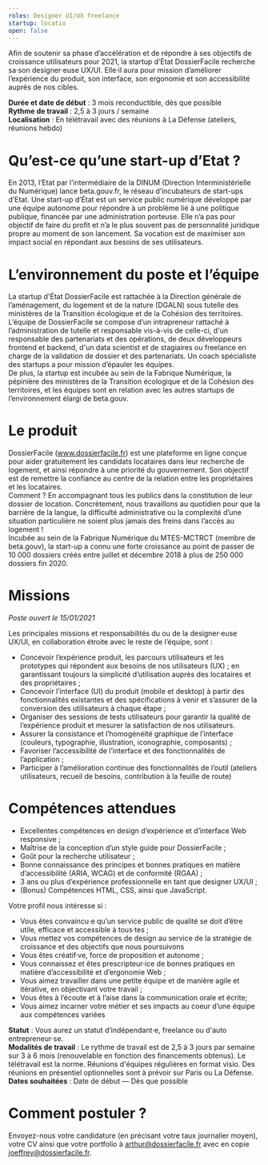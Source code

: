 ```yaml
---
roles: Designer UI/UX freelance
startup: locatio
open: false
---
```

Afin de soutenir sa phase d’accélération et de répondre à ses objectifs de croissance utilisateurs pour 2021, la startup d’État DossierFacile recherche sa‧son designer‧euse UX/UI. Elle‧il aura pour mission d’améliorer l’expérience du produit, son interface, son ergonomie et son accessibilité auprès de nos cibles.

**Durée et date de début** : 3 mois reconductible, dès que possible\
**Rythme de travail** : 2,5 à 3 jours / semaine\
**Localisation** : En télétravail avec des réunions à La Défense (ateliers, réunions hebdo) 

# Qu’est-ce qu’une start-up d’Etat ? 
En 2013, l’Etat par l’intermédiaire de la DINUM (Direction Interministérielle du Numérique) lance beta.gouv.fr, le réseau d’incubateurs de start-ups d’Etat. 
Une start-up d’État est un service public numérique développé par une équipe autonome pour répondre à un problème lié à une politique publique, financée par une administration porteuse. Elle n’a pas pour objectif de faire du profit et n’a le plus souvent pas de personnalité juridique propre au moment de son lancement. Sa vocation est de maximiser son impact social en répondant aux besoins de ses utilisateurs.

# L’environnement du poste et l’équipe
La startup d'État DossierFacile est rattachée à la Direction générale de l’aménagement, du logement et de la nature (DGALN) sous tutelle des ministères de la Transition écologique et de la Cohésion des territoires.\
L’équipe de DossierFacile se compose d’un intrapreneur rattaché à l’administration de tutelle et responsable vis-à-vis de celle-ci, d'un responsable des partenariats et des opérations, de deux développeurs frontend et backend, d'un data scientist et de stagiaires ou freelance en charge de la validation de dossier et des partenariats. Un coach spécialiste des startups a pour mission d’épauler les équipes.\
De plus, la startup est incubée au sein de la Fabrique Numérique, la pépinière des ministères de la Transition écologique et de la Cohésion des territoires, et les équipes sont en relation avec les autres startups de l’environnement élargi de beta.gouv.

# Le produit 
DossierFacile (www.dossierfacile.fr) est une plateforme en ligne conçue pour aider gratuitement les candidats locataires dans leur recherche de logement, et ainsi répondre à une priorité du gouvernement. Son objectif est de remettre la confiance au centre de la relation entre les propriétaires et les locataires.\
Comment ? En accompagnant tous les publics dans la constitution de leur dossier de location. Concrètement, nous travaillons au quotidien pour que la barrière de la langue, la difficulté administrative ou la complexité d’une situation particulière ne soient plus jamais des freins dans l’accès au logement !\
Incubée au sein de la Fabrique Numérique du MTES-MCTRCT (membre de beta.gouv), la start-up a connu une forte croissance au point de passer de 10 000 dossiers créés entre juillet et décembre 2018 à plus de 250 000 dossiers fin 2020.

# Missions
_Poste ouvert le 15/01/2021_

Les principales missions et responsabilités du ou de la designer‧euse UX/UI, en collaboration étroite avec le reste de l’équipe, sont :
- Concevoir l’expérience produit, les parcours utilisateurs et les prototypes qui répondent aux besoins de nos utilisateurs (UX) ; en garantissant toujours la simplicité d’utilisation auprès des locataires et des propriétaires ;
- Concevoir l’interface (UI) du produit (mobile et desktop) à partir des fonctionnalités existantes et des spécifications à venir et s’assurer de la conversion des utilisateurs à chaque étape ;
- Organiser des sessions de tests utilisateurs pour garantir la qualité de l’expérience produit et mesurer la satisfaction de nos utilisateurs. 
- Assurer la consistance et l’homogénéité graphique de l’interface (couleurs, typographie, illustration, iconographie, composants) ;
- Favoriser l’accessibilité de l’interface et des fonctionnalités de l’application ;
- Participer à l’amélioration continue des fonctionnalités de l’outil (ateliers utilisateurs, recueil de besoins, contribution à la feuille de route)

# Compétences attendues
- Excellentes compétences en design d’expérience et d’interface Web responsive ;
- Maîtrise de la conception d’un style guide pour DossierFacile  ;
- Goût pour la recherche utilisateur ;
- Bonne connaissance des principes et bonnes pratiques en matière d’accessibilité (ARIA, WCAG) et de conformité (RGAA) ;
- 3 ans ou plus d’expérience professionnelle en tant que designer UX/UI ;
- (Bonus) Compétences HTML, CSS, ainsi que JavaScript.

Votre profil nous intéresse si :
- Vous êtes convaincu‧e qu’un service public de qualité se doit d’être utile, efficace et accessible à tous‧tes ;
- Vous mettez vos compétences de design au service de la stratégie de croissance et des objectifs que nous poursuivons
- Vous êtes créatif·ve, force de proposition et autonome ;
- Vous connaissez et êtes prescripteur‧ice de bonnes pratiques en matière d’accessibilité et d’ergonomie Web ;
- Vous aimez travailler dans une petite équipe et de manière agile et itérative, en objectivant votre travail ;
- Vous êtes à l’écoute et à l’aise dans la communication orale et écrite;
- Vous aimez incarner votre métier et ses impacts au coeur d’une équipe aux compétences variées

**Statut** : Vous aurez un statut d’indépendant‧e, freelance ou d'auto entrepreneur‧se.\
**Modalités de travail** : Le rythme de travail est de 2,5 à 3 jours par semaine sur 3 à 6 mois (renouvelable en fonction des financements obtenus).
Le télétravail est la norme. Réunions d'équipes régulières en format visio. Des réunions en présentiel optionnelles sont à prévoir sur Paris ou La Défense.\
**Dates souhaitées** : Date de début — Dès que possible

# Comment postuler ?
Envoyez-nous votre candidature (en précisant votre taux journalier moyen), votre CV ainsi que votre portfolio à arthur@dossierfacile.fr avec en copie joeffrey@dossierfacile.fr.
